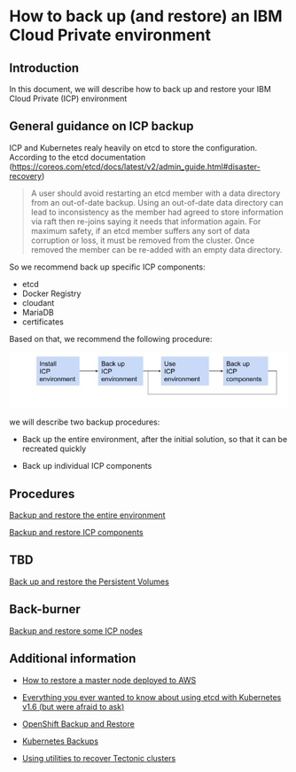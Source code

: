 # How to back up (and restore) an IBM Cloud Private environment

## Introduction

In this document, we will describe how to back up and restore your IBM Cloud Private (ICP) environment


## General guidance on ICP backup

ICP and Kubernetes realy heavily on etcd to store the configuration. According to the etcd documentation (https://coreos.com/etcd/docs/latest/v2/admin_guide.html#disaster-recovery)

> A user should avoid restarting an etcd member with a data directory from an out-of-date backup. Using an out-of-date data directory can lead to inconsistency as the member had agreed to store information via raft then re-joins saying it needs that information again. For maximum safety, if an etcd member suffers any sort of data corruption or loss, it must be removed from the cluster. Once removed the member can be re-added with an empty data directory.

So we recommend back up specific ICP components:

* etcd
* Docker Registry
* cloudant
* MariaDB
* certificates

Based on that, we recommend the following procedure:

![flow](images/ICP_Backup.jpg)


we will describe two backup procedures:

* Back up the entire environment, after the initial solution, so that it can be recreated quickly

* Back up individual ICP components

## Procedures

[Backup and restore the entire environment](docs/entire.md)

[Backup and restore ICP components](docs/components.md)


## TBD

[Back up and restore the Persistent Volumes](docs/pvs.md)


## Back-burner

[Backup and restore some ICP nodes](docs/some.md)


## Additional information

* [How to restore a master node deployed to AWS](https://github.ibm.com/jkwong/icp-aws-hertz/blob/master/MasterNodeRecovery.md)

* [Everything you ever wanted to know about using etcd with Kubernetes v1.6 (but were afraid to ask)](https://www.mirantis.com/blog/everything-you-ever-wanted-to-know-about-using-etcd-with-kubernetes-v1-6-but-were-afraid-to-ask/)

* [OpenShift Backup and Restore](https://docs.openshift.com/container-platform/3.5/admin_guide/backup_restore.html#etcd-backup)

* [Kubernetes Backups](https://kubernetes.io/docs/getting-started-guides/ubuntu/backups/)

* [Using utilities to recover Tectonic clusters](https://coreos.com/tectonic/docs/latest/troubleshooting/bootkube_recovery_tool.html)
